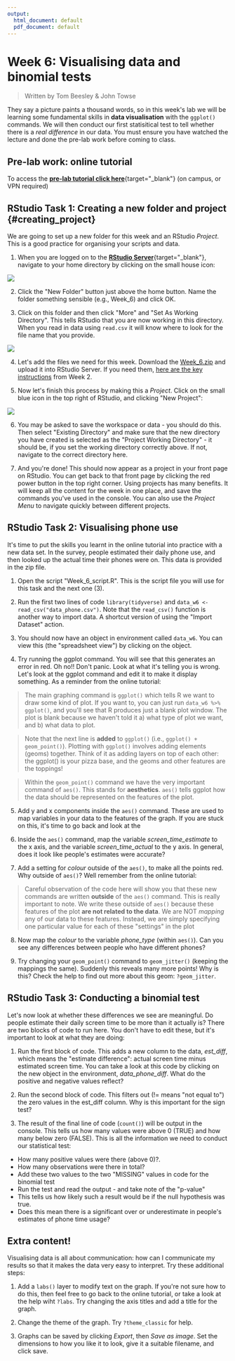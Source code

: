 ```yaml
---
output:
  html_document: default
  pdf_document: default
---
```





# Week 6: Visualising data and binomial tests

> Written by Tom Beesley & John Towse

They say a picture paints a thousand words, so in this week's lab we will be learning some fundamental skills in **data visualisation** with the `ggplot()` commands.  We will then conduct our first statisitical test to tell whether there is a *real difference* in our data. You must ensure you have watched the lecture and done the pre-lab work before coming to class. 

## Pre-lab work: online tutorial

To access the [**pre-lab tutorial click here**](https://ma-rconnect.lancs.ac.uk/Week_6_LabPrep){target="_blank"} (on campus, or VPN required)

## RStudio Task 1: Creating a new folder and project {#creating_project}

We are going to set up a new folder for this week and an RStudio *Project*. This is a good practice for organising your scripts and data. 

1. When you are logged on to the [**RStudio Server**](http://psy-rstudio.lancaster.ac.uk){target="_blank"}, navigate to your home directory by clicking on the small house icon:

![](files/Week_6/home_button.png)

2. Click the "New Folder" button just above the home button. Name the folder something sensible (e.g., Week_6) and click OK.

3. Click on this folder and then click "More" and "Set As Working Directory". This tells RStudio that you are now working in this directory. When you read in data using `read.csv` it will know where to look for the file name that you provide.

![](files/Week_6/working_dir.png)

4. Let's add the files we need for this week. Download the [Week_6.zip](files/Week_6/Week_6.zip) and upload it into RStudio Server. If you need them, [here are the key instructions](#uploading_zip) from Week 2.

5. Now let's finish this process by making this a *Project*. Click on the small blue icon in the top right of RStudio, and clicking "New Project":

![](files/Week_6/new_project.png)

6. You may be asked to save the workspace or data - you should do this. Then select "Existing Directory" and make sure that the new directory you have created is selected as the "Project Working Directory" - it should be, if you set the working directory correctly above. If not, navigate to the correct directory here.

7. And you're done! This should now appear as a project in your front page on RStudio. You can get back to that front page by clicking the red power button in the top right corner. Using projects has many benefits. It will keep all the content for the week in one place, and save the commands you've used in the console. You can also use the *Project Menu* to navigate quickly between different projects.


## RStudio Task 2: Visualising phone use

It's time to put the skills you learnt in the online tutorial into practice with a new data set. In the survey, people estimated their daily phone use, and then looked up the actual time their phones were on. This data is provided in the zip file. 

1. Open the script "Week_6_script.R". This is the script file you will use for this task and the next one (3).

2. Run the first two lines of code `library(tidyverse)` and `data_w6 <- read_csv("data_phone.csv")`. Note that the `read_csv()` function is another way to import data. A shortcut version of using the "Import Dataset" action.

3. You should now have an object in environment called `data_w6`. You can view this (the "spreadsheet view") by clicking on the object.

4. Try running the ggplot command. You will see that this generates an error in red. Oh no!! Don't panic. Look at what it's telling you is wrong. Let's look at the ggplot command and edit it to make it display something. As a reminder from the online tutorial:

> The main graphing command is `ggplot()` which tells R we want to draw some kind of plot. If you want to, you can just run `data_w6 %>% ggplot()`, and you'll see that R produces just a blank plot window. The plot is blank because we haven't told it a) what type of plot we want, and b) what data to plot.

>Note that the next line is **added** to `ggplot()` (i.e., `ggplot() + geom_point()`). Plotting with `ggplot()` involves adding elements (geoms) together. Think of it as adding layers on top of each other: the ggplot() is your pizza base, and the geoms and other features are the toppings! 

> Within the `geom_point()` command we have the very important command of `aes()`. This stands for **aesthetics**. `aes()` tells ggplot how the data should be represented on the features of the plot.

5. Add y and x components inside the `aes()` command. These are used to map variables in your data to the features of the graph. If you are stuck on this, it's time to go back and look at the 

6. Inside the `aes()` command, map the variable *screen_time_estimate* to the x axis, and the variable *screen_time_actual* to the y axis. In general, does it look like people's estimates were accurate?

7. Add a setting for *colour* outside of the `aes()`, to make all the points red. Why outside of `aes()`? Well remember from the online tutorial:

> Careful observation of the code here will show you that these new commands are written **outside** of the `aes()` command. This is really important to note. We write these outside of `aes()` because these features of the plot **are not related to the data**. We are NOT *mapping* any of our data to these features. Instead, we are simply specifying one particular value for each of these "settings" in the plot

8. Now map the *colour* to the variable *phone_type* (within `aes()`). Can you see any differences between people who have different phones?

9. Try changing your `geom_point()` command to `geom_jitter()` (keeping the mappings the same). Suddenly this reveals many more points! Why is this? Check the help to find out more about this geom: `?geom_jitter`.

## RStudio Task 3: Conducting a binomial test

Let's now look at whether these differences we see are meaningful. Do people estimate their daily screen time to be more than it actually is? There are two blocks of code to run here. You don't have to edit these, but it's important to look at what they are doing:

1. Run the first block of code. This adds a new column to the data, *est_diff*, which means the "estimate difference": actual screen time minus estimated screen time. You can take a look at this code by clicking on the new object in the environment, *data_phone_diff*. What do the positive and negative values reflect?

2. Run the second block of code. This filters out (!= means "not equal to") the zero values in the est_diff column. Why is this important for the sign test?

3. The result of the final line of code (`count()`) will be output in the console. This tells us how many values were above 0 (TRUE) and how many below zero (FALSE). This is all the information we need to conduct our statistical test:

  + How many positive values were there (above 0)?. 
  + How many observations were there in total? 
  + Add these two values to the two "MISSING" values in code for the binomial test
  + Run the test and read the output - and take note of the "p-value"
  + This tells us how likely such a result would be if the null hypothesis was true.
  + Does this mean there is a significant over or underestimate in people's estimates of phone time usage?


## Extra content!

Visualising data is all about communication: how can I communicate my results so that it makes the data very easy to interpret. Try these additional steps:

1. Add a `labs()` layer to modify text on the graph. If you're not sure how to do this, then feel free to go back to the online tutorial, or take a look at the help wiht `?labs`. Try changing the axis titles and add a title for the graph.

2. Change the theme of the graph. Try `?theme_classic` for help.

3. Graphs can be saved by clicking *Export*, then *Save as image*. Set the dimensions to how you like it to look, give it a suitable filename, and click save.






